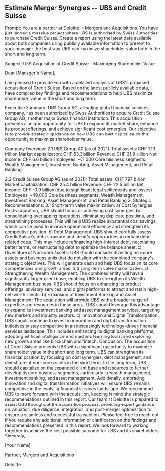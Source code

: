 **Estimate Merger Synergies -- UBS and Credit Suisse**
------------------------------------------------------
Prompt: You are a partner at Deloitte in Mergers and Acquisitions. You have just landed a massive project where UBS is authorized by Swiss Authorities to purchase Credit Suisse. Create a report using the latest data available about both companies using publicly available information to present to your manager the best way UBS can maximize shareholder value both in the short and long term. 

Subject: UBS Acquisition of Credit Suisse - Maximizing Shareholder Value

Dear [Manager's Name],

I am pleased to provide you with a detailed analysis of UBS's proposed acquisition of Credit Suisse. Based on the latest publicly available data, I have compiled key findings and recommendations to help UBS maximize shareholder value in the short and long term.

Executive Summary:
UBS Group AG, a leading global financial services company, has been authorized by Swiss Authorities to acquire Credit Suisse Group AG, another major Swiss financial institution. This acquisition presents a unique opportunity for UBS to expand its market share, enhance its product offerings, and achieve significant cost synergies. Our objective is to provide strategic guidance on how UBS can best capitalize on this opportunity to maximize shareholder value.

Company Overview:
2.1 UBS Group AG (as of 2021):
Total assets: CHF 1.13 trillion
Market capitalization: CHF 53.3 billion
Revenue: CHF 31.9 billion
Net income: CHF 6.6 billion
Employees: ~71,000
Core business segments: Wealth Management, Investment Banking, Asset Management, and Retail Banking

2.2 Credit Suisse Group AG (as of 2021):
Total assets: CHF 797 billion
Market capitalization: CHF 25.4 billion
Revenue: CHF 22.5 billion
Net income: CHF -0.9 billion (due to significant legal settlements and losses)
Employees: ~49,000
Core business segments: Wealth Management, Investment Banking, Asset Management, and Retail Banking
3. Strategic Recommendations:
3.1 Short-term value maximization:
a) Cost Synergies: Post-acquisition, UBS should focus on achieving cost synergies by consolidating overlapping operations, eliminating duplicate positions, and streamlining processes. This will help UBS realize substantial cost savings, which can be used to improve operational efficiency and strengthen its competitive position.
b) Debt Management: UBS should carefully assess Credit Suisse's debt structure and identify opportunities to reduce debt-related costs. This may include refinancing high-interest debt, negotiating better terms, or restructuring debt to optimize the balance sheet.
c) Divestiture of Non-core Assets: UBS should consider divesting non-core assets and business units that do not align with the combined company's strategic objectives. This will generate cash and help UBS focus on its core competencies and growth areas.
3.2 Long-term value maximization:
a) Strengthening Wealth Management: The combined entity will have a significantly larger client base, enabling UBS to strengthen its Wealth Management business. UBS should focus on enhancing its product offerings, advisory services, and digital platforms to attract and retain high-net-worth clients.
b) Expansion of Investment Banking and Asset Management: The acquisition will provide UBS with a broader range of expertise and resources in these areas. UBS should leverage this advantage to expand its investment banking and asset management services, targeting new markets and industry sectors.
c) Innovation and Digital Transformation: UBS should continue to invest in innovation and digital transformation initiatives to stay competitive in an increasingly technology-driven financial services landscape. This includes enhancing its digital banking platforms, adopting artificial intelligence and machine learning tools, and exploring new growth areas like blockchain and fintech.
Conclusion:
The acquisition of Credit Suisse presents UBS with a significant opportunity to maximize shareholder value in the short and long term. UBS can strengthen its financial position by focusing on cost synergies, debt management, and divestiture of non-core assets in the short term. In the long term, UBS should capitalize on the expanded client base and resources to further develop its core business segments, particularly in wealth management, investment banking, and asset management. Additionally, embracing innovation and digital transformation initiatives will ensure UBS remains competitive in the evolving financial services landscape.
We recommend UBS to move forward with the acquisition, keeping in mind the strategic recommendations outlined in this report. Our team at Deloitte is prepared to assist UBS throughout the acquisition process, providing expert guidance on valuation, due diligence, integration, and post-merger optimization to ensure a seamless and successful transaction.
Please feel free to reach out if you require any additional information or clarification on the findings and recommendations presented in this report. We look forward to working together to achieve the best possible outcome for UBS and its shareholders.
Sincerely,

[Your Name]

Partner, Mergers and Acquisitions

Deloitte


